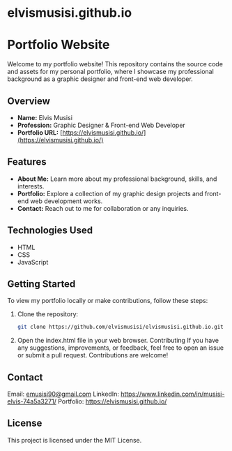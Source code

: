 # elvismusisi.github.io
# Portfolio Website

Welcome to my portfolio website! This repository contains the source code and assets for my personal portfolio, where I showcase my professional background as a graphic designer and front-end web developer.

## Overview

- **Name:** Elvis Musisi
- **Profession:** Graphic Designer & Front-end Web Developer
- **Portfolio URL:** [https://elvismusisi.github.io/](https://elvismusisi.github.io/)

## Features

- **About Me:** Learn more about my professional background, skills, and interests.
- **Portfolio:** Explore a collection of my graphic design projects and front-end web development works.
- **Contact:** Reach out to me for collaboration or any inquiries.

## Technologies Used

- HTML
- CSS
- JavaScript

## Getting Started

To view my portfolio locally or make contributions, follow these steps:

1. Clone the repository:

   ```bash
   git clone https://github.com/elvismusisi/elvismusisi.github.io.git
   
2. Open the index.html file in your web browser.
Contributing
If you have any suggestions, improvements, or feedback, feel free to open an issue or submit a pull request. Contributions are welcome!

## Contact
Email: emusisi90@gmail.com
LinkedIn: https://www.linkedin.com/in/musisi-elvis-74a5a3271/
Portfolio: https://elvismusisi.github.io/ 

## License
This project is licensed under the MIT License.

